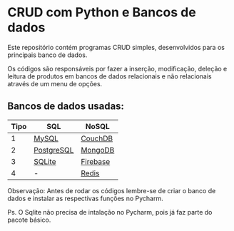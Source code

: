 # CRUD com Python e Bancos de dados

Este repositório contém programas CRUD simples, desenvolvidos para os principais banco de dados. 

Os códigos são responsáveis por fazer a inserção, modificação, deleção e leitura de produtos em bancos de dados relacionais e não relacionais através de um menu de opções.

## Bancos de dados usadas:

Tipo | SQL | NoSQL
---|---|---
1 | [MySQL](https://github.com/ErickFernan/CRUD/tree/main/CRUD_MySQL/pbase) | [CouchDB](https://github.com/ErickFernan/CRUD/tree/main/CRUD_CouchDB/pbase)
2 | [PostgreSQL](https://github.com/ErickFernan/CRUD/tree/main/CRUD_PostgreSQL/pbase)| [MongoDB](https://github.com/ErickFernan/CRUD/tree/main/CRUD_MongoDB/pbase)
3 | [SQLite](https://github.com/ErickFernan/CRUD/tree/main/CRUD_SQLite/pbase) | [Firebase](https://github.com/ErickFernan/CRUD/tree/main/CRUD_Firebase/pbase)
4 | - | [Redis](https://github.com/ErickFernan/CRUD/tree/main/CRUD_Redis/pbase)


Observação: Antes de rodar os códigos lembre-se de criar o banco de dados e instalar as respectivas funções no Pycharm.

Ps. O Sqlite não precisa de intalação no Pycharm, pois já faz parte do pacote básico.
